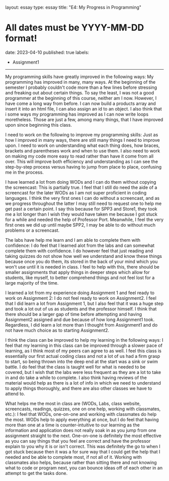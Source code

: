 layout: essay
type: essay
title: "E4: My Progress in Programming"
# All dates must be YYYY-MM-DD format!
date: 2023-04-10
published: true
labels:
  - Assignment1
---
My programming skills have greatly improved in the following ways:
My programming has improved in many, many ways. At the beginning of the semester I probably couldn't code more than a few lines before stressing and freaking out about certain things. To say the least, I was not a good programmer at the beginning of this course, neither am I now. However, I have come a long way from before. I can now build a products array and insert it into an html file, I can also assign an id to an object. I also think that i some ways my programming has improved as I can now write loops moretheless. Those are just a few, among many things, that I have improved upon since beginning this class.

I need to work on the following to improve my programming skills:
Just as how I improved in many ways, there are still many things I need to improve upon. I need to work on understanding what each thing does, how braces, brackets and parentheses work and when to use them. I also need to work on making my code more easy to read rather than have it come from all over. This will improve both efficiency and understanding as I can see the step-by-step process versus having to jump from place to place, confusing me in the process.

I have learned a lot from doing WODs and I can do them without copying the screencast:
This is partially true. I feel that I still do need the aide of a screencast for the later WODs as I am not super proficient in coding languages. I think the very first ones I can do without a screencast, and as we progress throughout the latter I may still need to request one to help me get past a certain point. I say this because for SPP3 and Store1, they took me a lot longer than I wish they would have taken me because I got stuck for a while and needed the help of Professor Port. Meanwhile, I feel the very first ones we did up until maybe SPP2, I may be able to do without much problems or a screencast.

The labs have help me learn and I am able to complete them with confidence:
I do feel that I learned alot from the labs and can somewhat complete them with confidence. I do however feel that just reading and taking quizzes do not show how well we understand and know these things because once you do them, its stored in the back of your mind which you won't use until it is needed in class. I feel to help with this, there should be smaller assignments that apply things in deeper steps which allow for students, like myself, to better comprehend things and not feel lost for a large majority of the time.

I learned a lot from my experience doing Assignment 1 and feel ready to work on Assignment 2:
I do not feel ready to work on Assignment2. I feel that I did learn a lot from Assignment 1, but I also feel that it was a huge step and took a lot out of us as students and the professor himself. I think that there should be a larger gap of time before attempting and having Assignment2 assigned and due because of how long Assignment1 took. Regardless, I did learn a lot more than I thought from Assignment1 and do not have much choice as to starting Assignment2.

I think the class can be improved to help my learning in the following ways:
I feel that my learning in this class can be improved through a slower pace of learning, as I think most of my peers can agree to as well. I feel this class is essentially our first actual coding class and not a lot of us had a firm grasp to start, so being thrown into the deep end at the start was a sink or swim battle. I do feel that the class is taught well for what is needed to be covered, but I wish that the labs were less frequent as they are a lot to take in and do take a while to complete. I also think having reviews of the material would help as there is a lot of info in which we need to understand to apply things thoroughly, and there are also other classes we have to attend to.

What helps me the most in class are (WODs, Labs, class website, screencasts, readings, quizzes, one on one help, working with classmates, etc.):
I feel that WODs, one-on-one and working with classmates do help the most. WODs help to apply everything at once, but I do feel that having more than one at a time is counter-intuitive to our learning as the information and application does not really soak in as you jump from one assignment straight to the next. One-on-one is definitely the most effective as you can say things that you feel are correct and have the professor explain to you why it is or isn't correct. This was definitely the go to when I got stuck because then it was a for sure way that I could get the help that I needed and be able to complete most, if not all of it. Working with classmates also helps, because rather than sitting there and not knowing what to code or program next, you can bounce ideas off of each other in an attempt to get the tasks done.

